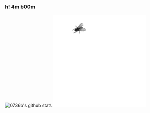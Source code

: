 ### h! 4m b00m
![0736b's github stats](https://github-readme-stats.vercel.app/api?username=0736b)
![](fly.gif)
<!--
**0736b/0736b** is a ✨ _special_ ✨ repository because its `README.md` (this file) appears on your GitHub profile.
![0736b's github stats](https://github-readme-stats.vercel.app/api?username=0736b)
![](vtec.gif)
